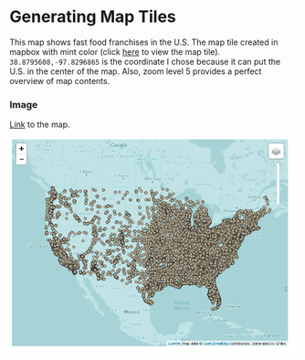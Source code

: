 # Generating Map Tiles

This map shows fast food franchises in the U.S. The map tile created in mapbox with mint color (click [here](https://api.mapbox.com/styles/v1/chyang3/cka05fb8420zr1ipdw3nz3495.html?fresh=true&title=view&access_token=pk.eyJ1IjoiY2h5YW5nMyIsImEiOiJja2EwNHlqNmUxZjRtM2Vwc3F5aXdrN2FrIn0.4gkHGZYsj9SuGD5u_sTjHQ) to view the map tile). `38.8795608,-97.8296865` is the coordinate I chose because it can put the U.S. in the center of the map. Also, zoom level 5 provides a perfect overview of map contents.

### Image

[Link](https://chongzhiyang.github.io/map_tiles/) to the map.

![](https://github.com/chongzhiyang/map_tiles/blob/master/img/img.png)
